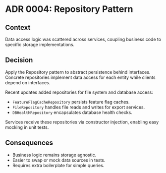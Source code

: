 # ADR 0004: Repository Pattern

## Context
Data access logic was scattered across services, coupling business code to specific storage implementations.

## Decision
Apply the Repository pattern to abstract persistence behind interfaces. Concrete repositories implement data access for each entity while clients depend on interfaces.

Recent updates added repositories for file system and database access:

- ``FeatureFlagCacheRepository`` persists feature flag caches.
- ``FileRepository`` handles file reads and writes for export services.
- ``DBHealthRepository`` encapsulates database health checks.

Services receive these repositories via constructor injection, enabling easy mocking in unit tests.

## Consequences
- Business logic remains storage agnostic.
- Easier to swap or mock data sources in tests.
- Requires extra boilerplate for simple queries.
